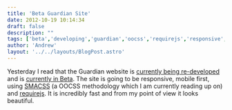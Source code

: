 ```yaml
---
title: 'Beta Guardian Site'
date: 2012-10-19 10:14:34
draft: false
description: ""
tags: ['beta','developing','guardian','oocss','requirejs','responsive','smacss']
author: 'Andrew'
layout: '../../layouts/BlogPost.astro'
---
```


Yesterday I read that the Guardian website is [currently being re-developed](http://www.guardian.co.uk/help/developer-blog/2012/oct/18/responsive-design-guardian-introduction) and is [currently in Beta](http://beta.guardian.co.uk). The site is going to be responsive, mobile first, using [SMACSS](http://smacss.com/) (a OOCSS methodology which I am currently reading up on) and [requirejs](http://requirejs.org/). It is incredibly fast and from my point of view it looks beautiful.
